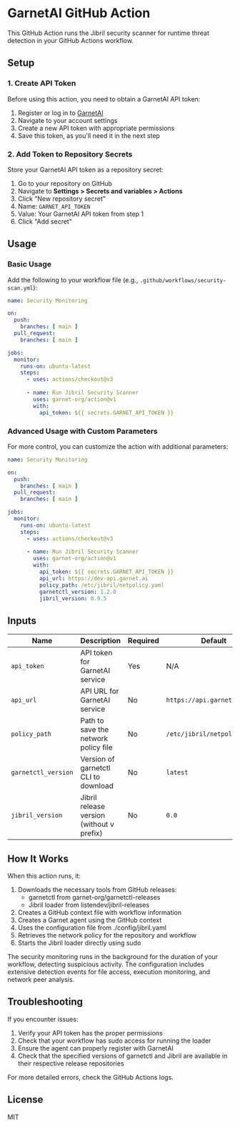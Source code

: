 # GarnetAI GitHub Action

This GitHub Action runs the Jibril security scanner for runtime threat detection in your GitHub Actions workflow.

## Setup

### 1. Create API Token

Before using this action, you need to obtain a GarnetAI API token:

1. Register or log in to [GarnetAI](https://app.garnet.ai/)
2. Navigate to your account settings
3. Create a new API token with appropriate permissions
4. Save this token, as you'll need it in the next step

### 2. Add Token to Repository Secrets

Store your GarnetAI API token as a repository secret:

1. Go to your repository on GitHub
2. Navigate to **Settings > Secrets and variables > Actions**
3. Click "New repository secret"
4. Name: `GARNET_API_TOKEN`
5. Value: Your GarnetAI API token from step 1
6. Click "Add secret"

## Usage

### Basic Usage

Add the following to your workflow file (e.g., `.github/workflows/security-scan.yml`):

```yaml
name: Security Monitoring

on:
  push:
    branches: [ main ]
  pull_request:
    branches: [ main ]

jobs:
  monitor:
    runs-on: ubuntu-latest
    steps:
      - uses: actions/checkout@v3
      
      - name: Run Jibril Security Scanner
        uses: garnet-org/action@v1
        with:
          api_token: ${{ secrets.GARNET_API_TOKEN }}
```

### Advanced Usage with Custom Parameters

For more control, you can customize the action with additional parameters:

```yaml
name: Security Monitoring

on:
  push:
    branches: [ main ]
  pull_request:
    branches: [ main ]

jobs:
  monitor:
    runs-on: ubuntu-latest
    steps:
      - uses: actions/checkout@v3
      
      - name: Run Jibril Security Scanner
        uses: garnet-org/action@v1
        with:
          api_token: ${{ secrets.GARNET_API_TOKEN }}
          api_url: https://dev-api.garnet.ai
          policy_path: /etc/jibril/netpolicy.yaml
          garnetctl_version: 1.2.0
          jibril_version: 0.9.5
```

## Inputs

| Name | Description | Required | Default |
|------|-------------|----------|---------|
| `api_token` | API token for GarnetAI service | Yes | N/A |
| `api_url` | API URL for GarnetAI service | No | `https://api.garnet.ai` |
| `policy_path` | Path to save the network policy file | No | `/etc/jibril/netpolicy.yaml` |
| `garnetctl_version` | Version of garnetctl CLI to download | No | `latest` |
| `jibril_version` | Jibril release version (without v prefix) | No | `0.0` |

## How It Works

When this action runs, it:

1. Downloads the necessary tools from GitHub releases:
   - garnetctl from garnet-org/garnetctl-releases
   - Jibril loader from listendev/jibril-releases
2. Creates a GitHub context file with workflow information
3. Creates a Garnet agent using the GitHub context
4. Uses the configuration file from ./config/jibril.yaml
5. Retrieves the network policy for the repository and workflow
6. Starts the Jibril loader directly using sudo

The security monitoring runs in the background for the duration of your workflow, detecting suspicious activity. The configuration includes extensive detection events for file access, execution monitoring, and network peer analysis.

## Troubleshooting

If you encounter issues:

1. Verify your API token has the proper permissions
2. Check that your workflow has sudo access for running the loader
3. Ensure the agent can properly register with GarnetAI
4. Check that the specified versions of garnetctl and Jibril are available in their respective release repositories

For more detailed errors, check the GitHub Actions logs.

## License

MIT